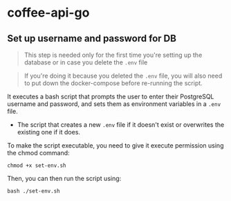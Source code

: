 # coffee-api-go

## Set up username and password for DB 
> This step is needed only for the first time you're setting up the database or in case you delete the `.env` file

> If you're doing it because you deleted the `.env` file, you will also need to put down the docker-compose before re-running the script.

It executes a bash script that prompts the user to enter their PostgreSQL username and password, 
and sets them as environment variables in a `.env` file.

- The script that creates a new `.env` file if it doesn't exist or overwrites the existing one if it does. 

To make the script executable, you need to give it execute permission using the chmod command:

    chmod +x set-env.sh

Then, you can then run the script using:

    bash ./set-env.sh

